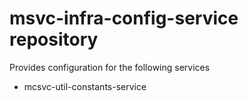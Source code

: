 msvc-infra-config-service repository
====================================

Provides configuration for the following services

 - mcsvc-util-constants-service

